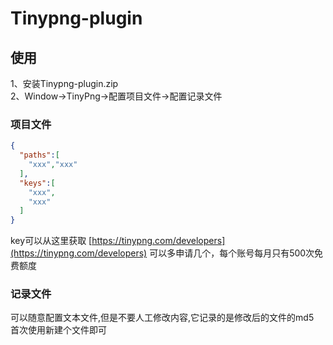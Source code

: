 # Tinypng-plugin


## 使用
1、安装Tinypng-plugin.zip \
2、Window->TinyPng->配置项目文件->配置记录文件

### 项目文件
```json
{
  "paths":[
    "xxx","xxx"
  ],
  "keys":[
    "xxx",
    "xxx"
  ]
}
```

key可以从这里获取 [https://tinypng.com/developers](https://tinypng.com/developers) 可以多申请几个，每个账号每月只有500次免费额度

### 记录文件
可以随意配置文本文件,但是不要人工修改内容,它记录的是修改后的文件的md5\
首次使用新建个文件即可
